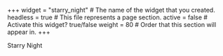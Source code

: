 +++
widget = "starry_night"  # The name of the widget that you created.
headless = true  # This file represents a page section.
active = false  # Activate this widget? true/false
weight = 80  # Order that this section will appear in.
+++

Starry Night


